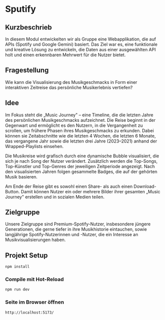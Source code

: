 # Sputify

## Kurzbeschrieb

In diesem Modul entwickelten wir als Gruppe eine Webapplikation, die auf APIs
(Spotify und Google Gemini) basiert. Das Ziel war es, eine funktionale und
kreative Lösung zu entwickeln, die Daten aus einer ausgewählten API holt und
einen erkennbaren Mehrwert für die Nutzer bietet.

## Fragestellung

Wie kann die Visualisierung des Musikgeschmacks in Form einer interaktiven
Zeitreise das persönliche Musikerlebnis vertiefen?

## Idee

Im Fokus steht die „Music Journey" – eine Timeline, die die letzten Jahre des
persönlichen Musikgeschmacks aufzeichnet. Die Reise beginnt in der Gegenwart und
ermöglicht es den Nutzern, in die Vergangenheit zu scrollen, um frühere Phasen
ihres Musikgeschmacks zu erkunden. Dabei können sie Zeitabschnitte wie die
letzten 4 Wochen, die letzten 6 Monate, das vergangene Jahr sowie die letzten
drei Jahre (2023–2021) anhand der Wrapped-Playlists einsehen.

Die Musikreise wird grafisch durch eine dynamische Bubble visualisiert, die sich
je nach Song der Nutzer verändert. Zusätzlich werden die Top-Songs, Top-Künstler
und Top-Genres der jeweiligen Zeitperiode angezeigt. Nach den visualisierten
Jahren folgen gesammelte Badges, die auf der gehörten Musik basieren.

Am Ende der Reise gibt es sowohl einen Share- als auch einen Download-Button.
Damit können Nutzer ein oder mehrere Bilder ihrer gesamten „Music Journey"
erstellen und in sozialen Medien teilen.

## Zielgruppe

Unsere Zielgruppe sind Premium-Spotify-Nutzer, insbesondere jüngere
Generationen, die gerne tiefer in ihre Musikhistorie eintauchen, sowie
langjährige Spotify-Nutzerinnen und -Nutzer, die ein Interesse an
Musikvisualisierungen haben.

## Projekt Setup

```sh
npm install
```

### Compile mit Hot-Reload

```sh
npm run dev
```

### Seite im Browser öffnen

```sh
http://localhost:5173/
```
